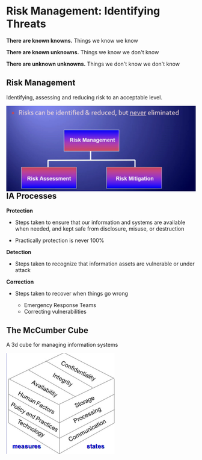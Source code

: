 # Risk Management: Identifying Threats


**There are known knowns.** Things we know we know

**There are known unknowns.** Things we know we don't know

**There are unknown unknowns.** Things we don't know we don't know

## Risk Management

Identifying, assessing and reducing risk to an acceptable level.

<img align="right" src="/res/rmgmt1.png">


## IA Processes

**Protection**

- Steps taken to ensure that our information and systems are available when needed, and kept safe from disclosure, misuse, or destruction

- Practically protection is never 100%

**Detection**

- Steps taken to recognize that information assets are vulnerable or under attack

**Correction**

- Steps taken to recover when things go wrong

  - Emergency Response Teams
  - Correcting vulnerabilities


## The McCumber Cube

A 3d cube for managing information systems

<img src="/res/mccumber.png">
